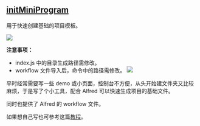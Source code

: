 ## [initMiniProgram](https://github.com/Tit1e/tools/tree/main/initMiniProgram)
用于快速创建基础的项目模板。

![](https://personal-1251959693.cos.ap-chengdu.myqcloud.com/2021-01-09-initMiniProgram.gif)

**注意事项：**
* index.js 中的目录生成路径需修改。
* workflow 文件导入后，命令中的路径需修改。
![](https://personal-1251959693.cos.ap-chengdu.myqcloud.com/2021-01-09-130946.png)

平时经常需要写一些 demo 或小页面，控制台不方便，从头开始建文件夹又比较麻烦，于是写了个小工具，配合 Alfred 可以快速生成项目的基础文件。

同时也提供了 Alfred 的 workflow 文件。

如果想自己写也可参考这篇[教程](https://evolly.one/2019/04/04/62-alfred-workflow/)。